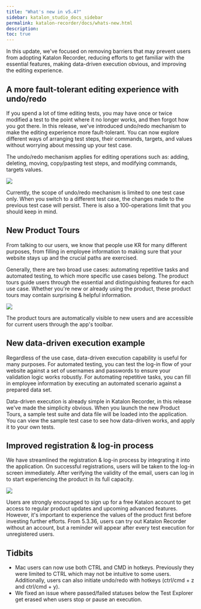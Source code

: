 ```yaml
---
title: "What's new in v5.4?"
sidebar: katalon_studio_docs_sidebar
permalink: katalon-recorder/docs/whats-new.html
description:
toc: true
---
```

In this update, we've focused on removing barriers that may prevent users from adopting Katalon Recorder, reducing efforts to get familiar with the essential features, making data-driven execution obvious, and improving the editing experience.

## A more fault-tolerant editing experience with undo/redo
If you spend a lot of time editing tests, you may have once or twice modified a test to the point where it no longer works, and then forgot how you got there. In this release, we've introduced undo/redo mechanism to make the editing experience more fault-tolerant. You can now explore different ways of arranging test steps, their commands, targets, and values without worrying about messing up your test case.

The undo/redo mechanism applies for editing operations such as: adding, deleting, moving, copy/pasting test steps, and modifying commands, targets values. 

![](https://raw.githubusercontent.com/katalon-studio/docs-images/master/katalon-recorder/docs/whats-new/5.4.0/undo-redo.gif)

Currently, the scope of undo/redo mechanism is limited to one test case only. When you switch to a different test case, the changes made to the previous test case will persist. There is also a 100-operations limit that you should keep in mind.

## New Product Tours
From talking to our users, we know that people use KR for many different purposes, from filling in employee information to making sure that your website stays up and the crucial paths are exercised. 

Generally, there are two broad use cases: automating repetitive tasks and automated testing, to which more specific use cases belong. The product tours guide users through the essential and distinguishing features for each use case. Whether you're new or already using the product, these product tours may contain surprising & helpful information.

![](https://raw.githubusercontent.com/katalon-studio/docs-images/master/katalon-recorder/docs/whats-new/5.4.0/kr-product-tours.gif)

The product tours are automatically visible to new users and are accessible for current users through the app's toolbar.

## New data-driven execution example
Regardless of the use case, data-driven execution capability is useful for many purposes. For automated testing, you can test the log-in flow of your website against a set of usernames and passwords to ensure your validation logic works robustly. For automating repetitive tasks, you can fill in employee information by executing an automated scenario against a prepared data set.

Data-driven execution is already simple in Katalon Recorder, in this release we've made the simplicity obvious. When you launch the new Product Tours, a sample test suite and data file will be loaded into the application. You can view the sample test case to see how data-driven works, and apply it to your own tests.

## Improved registration & log-in process
We have streamlined the registration & log-in process by integrating it into the application. On successful registrations, users will be taken to the log-in screen immediately. After verifying the validity of the email, users can log in to start experiencing the product in its full capacity.

![](https://raw.githubusercontent.com/katalon-studio/docs-images/master/katalon-recorder/docs/whats-new/5.4.0/improved-registration-signup-process.png)

Users are strongly encouraged to sign up for a free Katalon account to get access to regular product updates and upcoming advanced features. However, it's important to experience the values of the product first before investing further efforts. From 5.3.36, users can try out Katalon Recorder without an account, but a reminder will appear after every test execution for unregistered users.

## Tidbits
- Mac users can now use both CTRL and CMD in hotkeys. Previously they were limited to CTRL which may not be intuitive to some users. Additionally, users can also initiate undo/redo with hotkeys (ctrl/cmd + z and ctrl/cmd + y).
- We fixed an issue where passed/failed statuses below the Test Explorer get erased when users stop or pause an execution.